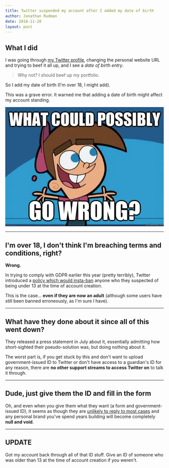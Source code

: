 ```yaml
---
title: Twitter suspended my account after I added my date of birth
author: Jonathan Rudman
date: 2018-11-20
layout: post
---
```


## What I did

I was going through [my Twitter profile](https://twitter.com/jontysr), changing the personal website URL and trying to beef it all up, and I see a *date of birth entry*.

> Why not? I should beef up my portfolio.

So I add my date of birth (I'm over 18, I might add).

This was a grave error. It warned me that adding a date of birth might affect my account standing.

![](/img/wcgw.jpg)

---

## I'm over 18, I don't think I'm breaching terms and conditions, right?

**Wrong.**

In trying to comply with GDPR earlier this year (pretty terribly), Twitter introduced a [policy which would insta-ban](https://www.theverge.com/2018/7/24/17595112/twitter-banning-underage-users-lie-age) anyone who they suspected of being under 13 at the time of account creation.

This is the case... **even if they are now an adult** (although some users have still been banned erroneously, as I'm sure I have).

---

## What have they done about it since all of this went down?

They released a press statement in July about it, essentially admitting how short-sighted their pseudo-solution was, but doing nothing about it.

The worst part is, if you get stuck by this and don't want to upload government-issued ID to Twitter or don't have access to a guardian's ID for any reason, there are **no other support streams to access Twitter on** to talk it through.

---

## Dude, just give them the ID and fill in the form

Oh, and even when you give them what they want (a form and government-issued ID), it seems as though they are [unlikely to reply to most cases](https://www.reddit.com/r/Twitter/comments/945t3e/twitter_age_ban_selected_the_second_option_heres/) and any personal brand you've spend years building will become completely **null and void**.

---

## UPDATE

Got my account back through all of that ID stuff. Give an ID of someone who was older than 13 at the time of account creation if you weren't.

